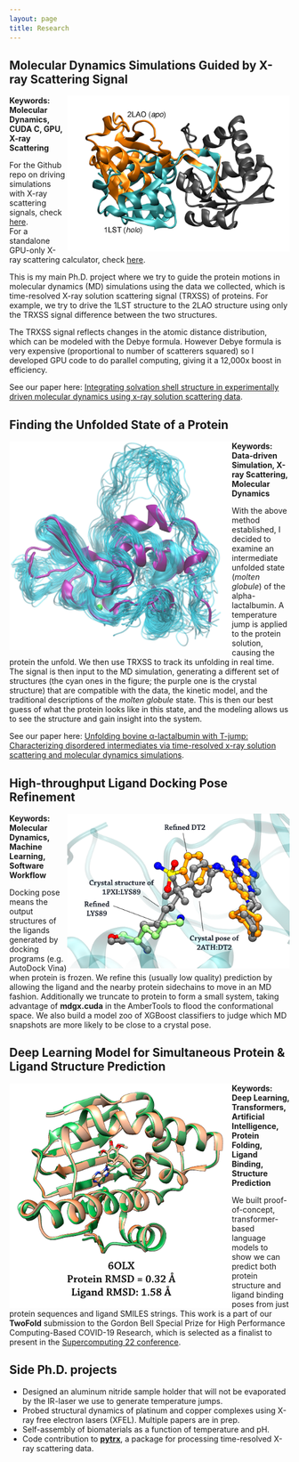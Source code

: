 ```yaml
---
layout: page
title: Research
---
```



## Molecular Dynamics Simulations Guided by X-ray Scattering Signal

<img style="float: right; max-width: 40%; min-width: 400px; width: 500px" src="/assets/img/LAO.png" />

**Keywords: Molecular Dynamics, CUDA C, GPU, X-ray Scattering**

For the Github repo on driving simulations with X-ray scattering signals, check <a href="https://github.com/darrenjhsu/XSNAMD" target="_blank">here</a>.  
For a standalone GPU-only X-ray scattering calculator, check <a href="https://github.com/darrenjhsu/gpu_xray_scattering" target="_blank">here</a>.  

This is my main Ph.D. project where we try to guide the protein motions in molecular dynamics (MD) simulations using the data we collected, which is time-resolved X-ray solution scattering signal (TRXSS) of proteins. For example, we try to drive the 1LST structure to the 2LAO structure using only the TRXSS signal difference between the two structures.

The TRXSS signal reflects changes in the atomic distance distribution, which can be modeled with the Debye formula. However Debye formula is very expensive (proportional to number of scatterers squared) so I developed GPU code to do parallel computing, giving it a 12,000x boost in efficiency.

See our paper here: <a href="https://aip.scitation.org/doi/full/10.1063/5.0007158" target="_blank">Integrating solvation shell structure in experimentally driven molecular dynamics using x-ray solution scattering data</a>.



## Finding the Unfolded State of a Protein

<!--During my Ph.D. I have been working with Prof. Lin Chen at Northwestern University on tracking and characterizing disordered protein structures when they are subject to external excitation, such as light, temperature-jump, pH-jump, or chemical reduction. I did a large part of my research at the Advanced Photon Source at Argonne National Laboratory, where I utilized the BioCARS beamline for time-resolved X-ray solution scattering, 11-ID-D beamline for X-ray transient absorption spectroscopy, and DND-CAT for small-angle X-ray scattering.-->

<img style="float: left; max-width: 40%; min-width: 400px; width: 500px" src="/assets/img/BLA.png" />

**Keywords: Data-driven Simulation, X-ray Scattering, Molecular Dynamics**

With the above method established, I decided to examine an intermediate unfolded state (*molten globule*) of the alpha-lactalbumin.
A temperature jump is applied to the protein solution, causing the protein the unfold. We then use TRXSS to track its unfolding in real time.
The signal is then input to the MD simulation, generating a different set of structures (the cyan ones in the figure; the purple one is the crystal structure) that are compatible with the data, the kinetic model, and the traditional descriptions of the *molten globule* state.
This is then our best guess of what the protein looks like in this state, and the modeling allows us to see the structure and gain insight into the system.

See our paper here: <a href="https://aip.scitation.org/doi/full/10.1063/5.0039194" target="_blank">Unfolding bovine α-lactalbumin with T-jump: Characterizing disordered intermediates via time-resolved x-ray solution scattering and molecular dynamics simulations</a>.


## High-throughput Ligand Docking Pose Refinement

<img style="float: right; max-width: 40%; min-width: 400px; width: 500px" src="/assets/img/IFD.png" />
 
**Keywords: Molecular Dynamics, Machine Learning, Software Workflow**

Docking pose means the output structures of the ligands generated by docking programs (e.g. AutoDock Vina) when protein is frozen.
We refine this (usually low quality) prediction by allowing the ligand and the nearby protein sidechains to move in an MD fashion.
Additionally we truncate to protein to form a small system, taking advantage of **mdgx.cuda** in the AmberTools to flood the conformational space.
We also build a model zoo of XGBoost classifiers to judge which MD snapshots are more likely to be close to a crystal pose.

## Deep Learning Model for Simultaneous Protein & Ligand Structure Prediction

<img style="float: left; max-width: 40%; min-width: 400px; width: 500px" src="/assets/img/TwoFold_DL.png" />

**Keywords: Deep Learning, Transformers, Artificial Intelligence, Protein Folding, Ligand Binding, Structure Prediction**

We built proof-of-concept, transformer-based language models to show we can predict both protein structure and ligand binding poses from just protein sequences and ligand SMILES strings.
This work is a part of our **TwoFold** submission to the Gordon Bell Special Prize for High Performance Computing-Based COVID-19 Research, which is selected as a finalist to present in the <a href="https://sc22.supercomputing.org/presentation/?id=gbv103&sess=sess192" target="_blank">Supercomputing 22 conference</a>.


## Side Ph.D. projects 

- Designed an aluminum nitride sample holder that will not be evaporated by the IR-laser we use to generate temperature jumps.
- Probed structural dynamics of platinum and copper complexes using X-ray free electron lasers (XFEL). Multiple papers are in prep.
- Self-assembly of biomaterials as a function of temperature and pH.
- Code contribution to <a href="https://github.com/dleshchev/pytrx" target="_blank">**pytrx**</a>, a package for processing time-resolved X-ray scattering data.

